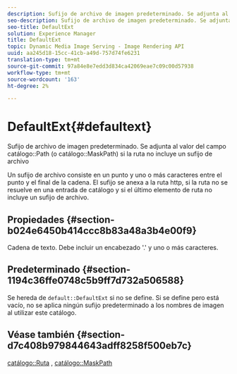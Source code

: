 ```yaml
---
description: Sufijo de archivo de imagen predeterminado. Se adjunta al valor del campo Ruta del catálogo (o rutaDeMáscara del catálogo) si la ruta no incluye un sufijo de archivo
seo-description: Sufijo de archivo de imagen predeterminado. Se adjunta al valor del campo Ruta del catálogo (o rutaDeMáscara del catálogo) si la ruta no incluye un sufijo de archivo
seo-title: DefaultExt
solution: Experience Manager
title: DefaultExt
topic: Dynamic Media Image Serving - Image Rendering API
uuid: aa245d18-15cc-41cb-a49d-757d74fe6231
translation-type: tm+mt
source-git-commit: 97a84e8e7edd3d834ca42069eae7c09c00d57938
workflow-type: tm+mt
source-wordcount: '163'
ht-degree: 2%

---
```



# DefaultExt{#defaultext}

Sufijo de archivo de imagen predeterminado. Se adjunta al valor del campo catálogo::Path (o catálogo::MaskPath) si la ruta no incluye un sufijo de archivo

Un sufijo de archivo consiste en un punto y uno o más caracteres entre el punto y el final de la cadena. El sufijo se anexa a la ruta http, si la ruta no se resuelve en una entrada de catálogo y si el último elemento de ruta no incluye un sufijo de archivo.

## Propiedades {#section-b024e6450b414ccc8b83a48a3b4e00f9}

Cadena de texto. Debe incluir un encabezado &#39;.&#39; y uno o más caracteres.

## Predeterminado {#section-1194c36ffe0748c5b9ff7d732a506588}

Se hereda de `default::DefaultExt` si no se define. Si se define pero está vacío, no se aplica ningún sufijo predeterminado a los nombres de imagen al utilizar este catálogo.

## Véase también {#section-d7c408b979844643adff8258f500eb7c}

[catálogo::Ruta](/help/aem-is-ir-api/is-api/image-catalog/image-serving-api-ref/c-image-catalog-reference/c-image-svg-data-reference/c-image-data-reference/r-path-cat.md) ,  [catálogo::MaskPath](/help/aem-is-ir-api/is-api/image-catalog/image-serving-api-ref/c-image-catalog-reference/c-image-svg-data-reference/c-image-data-reference/r-maskpath-cat.md)
